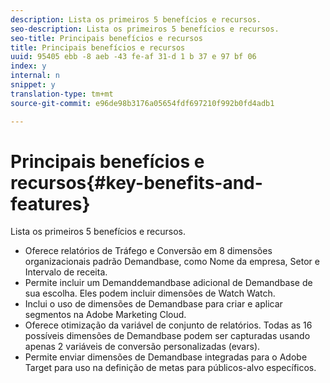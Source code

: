 ```yaml
---
description: Lista os primeiros 5 benefícios e recursos.
seo-description: Lista os primeiros 5 benefícios e recursos.
seo-title: Principais benefícios e recursos
title: Principais benefícios e recursos
uuid: 95405 ebb -8 aeb -43 fe-af 31-d 1 b 37 e 97 bf 06
index: y
internal: n
snippet: y
translation-type: tm+mt
source-git-commit: e96de98b3176a05654fdf697210f992b0fd4adb1

---
```



# Principais benefícios e recursos{#key-benefits-and-features}

Lista os primeiros 5 benefícios e recursos.

* Oferece relatórios de Tráfego e Conversão em 8 dimensões organizacionais padrão Demandbase, como Nome da empresa, Setor e Intervalo de receita.
* Permite incluir um Demanddemandbase adicional de Demandbase de sua escolha. Eles podem incluir dimensões de Watch Watch.
* Inclui o uso de dimensões de Demandbase para criar e aplicar segmentos na Adobe Marketing Cloud.
* Oferece otimização da variável de conjunto de relatórios. Todas as 16 possíveis dimensões de Demandbase podem ser capturadas usando apenas 2 variáveis de conversão personalizadas (evars).
* Permite enviar dimensões de Demandbase integradas para o Adobe Target para uso na definição de metas para públicos-alvo específicos.

